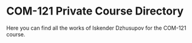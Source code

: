 # COM-121 Private Course Directory

Here you can find all the works of Iskender Dzhusupov for the COM-121 course.
